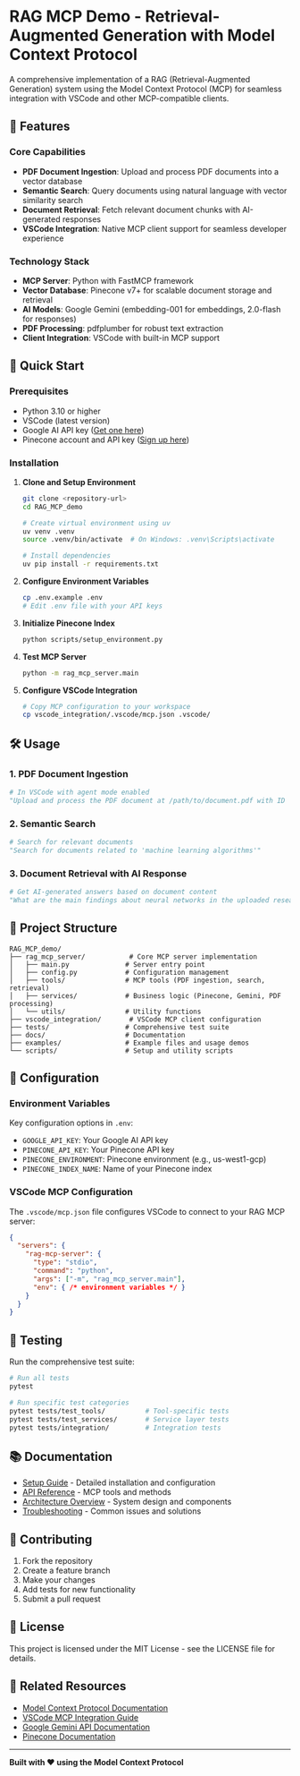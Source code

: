 # RAG MCP Demo - Retrieval-Augmented Generation with Model Context Protocol

A comprehensive implementation of a RAG (Retrieval-Augmented Generation) system using the Model Context Protocol (MCP) for seamless integration with VSCode and other MCP-compatible clients.

## 🌟 **Features**

### **Core Capabilities**
- **PDF Document Ingestion**: Upload and process PDF documents into a vector database
- **Semantic Search**: Query documents using natural language with vector similarity search
- **Document Retrieval**: Fetch relevant document chunks with AI-generated responses
- **VSCode Integration**: Native MCP client support for seamless developer experience

### **Technology Stack**
- **MCP Server**: Python with FastMCP framework
- **Vector Database**: Pinecone v7+ for scalable document storage and retrieval
- **AI Models**: Google Gemini (embedding-001 for embeddings, 2.0-flash for responses)
- **PDF Processing**: pdfplumber for robust text extraction
- **Client Integration**: VSCode with built-in MCP support

## 🚀 **Quick Start**

### **Prerequisites**
- Python 3.10 or higher
- VSCode (latest version)
- Google AI API key ([Get one here](https://ai.google.dev/))
- Pinecone account and API key ([Sign up here](https://www.pinecone.io/))

### **Installation**

1. **Clone and Setup Environment**
   ```bash
   git clone <repository-url>
   cd RAG_MCP_demo
   
   # Create virtual environment using uv
   uv venv .venv
   source .venv/bin/activate  # On Windows: .venv\Scripts\activate
   
   # Install dependencies
   uv pip install -r requirements.txt
   ```

2. **Configure Environment Variables**
   ```bash
   cp .env.example .env
   # Edit .env file with your API keys
   ```

3. **Initialize Pinecone Index**
   ```bash
   python scripts/setup_environment.py
   ```

4. **Test MCP Server**
   ```bash
   python -m rag_mcp_server.main
   ```

5. **Configure VSCode Integration**
   ```bash
   # Copy MCP configuration to your workspace
   cp vscode_integration/.vscode/mcp.json .vscode/
   ```

## 🛠️ **Usage**

### **1. PDF Document Ingestion**
```python
# In VSCode with agent mode enabled
"Upload and process the PDF document at /path/to/document.pdf with ID 'research-paper-1'"
```

### **2. Semantic Search**
```python
# Search for relevant documents
"Search for documents related to 'machine learning algorithms'"
```

### **3. Document Retrieval with AI Response**
```python
# Get AI-generated answers based on document content
"What are the main findings about neural networks in the uploaded research papers?"
```

## 📁 **Project Structure**

```
RAG_MCP_demo/
├── rag_mcp_server/           # Core MCP server implementation
│   ├── main.py              # Server entry point
│   ├── config.py            # Configuration management
│   ├── tools/               # MCP tools (PDF ingestion, search, retrieval)
│   ├── services/            # Business logic (Pinecone, Gemini, PDF processing)
│   └── utils/               # Utility functions
├── vscode_integration/       # VSCode MCP client configuration
├── tests/                   # Comprehensive test suite
├── docs/                    # Documentation
├── examples/                # Example files and usage demos
└── scripts/                 # Setup and utility scripts
```

## 🔧 **Configuration**

### **Environment Variables**
Key configuration options in `.env`:

- `GOOGLE_API_KEY`: Your Google AI API key
- `PINECONE_API_KEY`: Your Pinecone API key
- `PINECONE_ENVIRONMENT`: Pinecone environment (e.g., us-west1-gcp)
- `PINECONE_INDEX_NAME`: Name of your Pinecone index

### **VSCode MCP Configuration**
The `.vscode/mcp.json` file configures VSCode to connect to your RAG MCP server:

```json
{
  "servers": {
    "rag-mcp-server": {
      "type": "stdio",
      "command": "python",
      "args": ["-m", "rag_mcp_server.main"],
      "env": { /* environment variables */ }
    }
  }
}
```

## 🧪 **Testing**

Run the comprehensive test suite:

```bash
# Run all tests
pytest

# Run specific test categories
pytest tests/test_tools/          # Tool-specific tests
pytest tests/test_services/       # Service layer tests
pytest tests/integration/         # Integration tests
```

## 📚 **Documentation**

- [Setup Guide](docs/setup_guide.md) - Detailed installation and configuration
- [API Reference](docs/api_reference.md) - MCP tools and methods
- [Architecture Overview](docs/architecture.md) - System design and components
- [Troubleshooting](docs/troubleshooting.md) - Common issues and solutions

## 🤝 **Contributing**

1. Fork the repository
2. Create a feature branch
3. Make your changes
4. Add tests for new functionality
5. Submit a pull request

## 📄 **License**

This project is licensed under the MIT License - see the LICENSE file for details.

## 🔗 **Related Resources**

- [Model Context Protocol Documentation](https://modelcontextprotocol.io/)
- [VSCode MCP Integration Guide](https://code.visualstudio.com/docs/copilot/chat/mcp-servers)
- [Google Gemini API Documentation](https://ai.google.dev/gemini-api/docs)
- [Pinecone Documentation](https://docs.pinecone.io/)

---

**Built with ❤️ using the Model Context Protocol**
